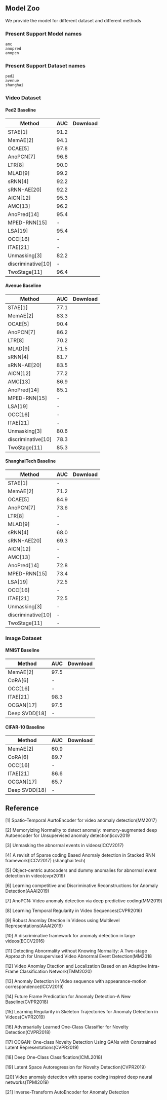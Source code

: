 ## Model Zoo
We provide the model for different dataset and different methods

### Present Support Model names
```
amc
anopred
anopcn
```

### Present Support Dataset names
```
ped2
avenue
shanghai
```

### Video Dataset

#### Ped2 Baseline

| Method             | AUC  | Download |
| ------------------ | ---- | -------- |
| STAE[1]            | 91.2 |          |
| MemAE[2]           | 94.1 |          |
| OCAE[5]            | 97.8 |          |
| AnoPCN[7]          | 96.8 |          |
| LTR[8]             | 90.0 |          |
| MLAD[9]            | 99.2 |          |
| sRNN[4]            | 92.2 |          |
| sRNN-AE[20]        | 92.2 |          |
| AICN[12]           | 95.3 |          |
| AMC[13]            | 96.2 |          |
| AnoPred[14]        | 95.4 |          |
| MPED-RNN[15]       | -    |          |
| LSA[19]            | 95.4 |          |
| OCC[16]            | -    |          |
| ITAE[21]           | -    |          |
| Unmasking[3]       | 82.2 |          |
| discriminative[10] | -    |          |
| TwoStage[11]       | 96.4 |          |

#### Avenue Baseline

| Method             | AUC  | Download |
| ------------------ | ---- | -------- |
| STAE[1]            | 77.1 |          |
| MemAE[2]           | 83.3 |          |
| OCAE[5]            | 90.4 |          |
| AnoPCN[7]          | 86.2 |          |
| LTR[8]             | 70.2 |          |
| MLAD[9]            | 71.5 |          |
| sRNN[4]            | 81.7 |          |
| sRNN-AE[20]        | 83.5 |          |
| AICN[12]           | 77.2 |          |
| AMC[13]            | 86.9 |          |
| AnoPred[14]        | 85.1 |          |
| MPED-RNN[15]       | -    |          |
| LSA[19]            | -    |          |
| OCC[16]            | -    |          |
| ITAE[21]           | -    |          |
| Unmasking[3]       | 80.6 |          |
| discriminative[10] | 78.3 |          |
| TwoStage[11]       | 85.3 |          |




#### ShanghaiTech Baseline

| Method             | AUC  | Download |
| ------------------ | ---- | -------- |
| STAE[1]            | -    |          |
| MemAE[2]           | 71.2 |          |
| OCAE[5]            | 84.9 |          |
| AnoPCN[7]          | 73.6 |          |
| LTR[8]             | -    |          |
| MLAD[9]            | -    |          |
| sRNN[4]            | 68.0 |          |
| sRNN-AE[20]        | 69.3 |          |
| AICN[12]           | -    |          |
| AMC[13]            | -    |          |
| AnoPred[14]        | 72.8 |          |
| MPED-RNN[15]       | 73.4 |          |
| LSA[19]            | 72.5 |          |
| OCC[16]            | -    |          |
| ITAE[21]           | 72.5 |          |
| Unmasking[3]       | -    |          |
| discriminative[10] | -    |          |
| TwoStage[11]       | -    |          |

### Image Dataset

#### MNIST Baseline

| Method        | AUC  | Download |
| ------------- | ---- | -------- |
| MemAE[2]      | 97.5 |          |
| CoRA[6]       | -    |          |
| OCC[16]       | -    |          |
| ITAE[21]      | 98.3 |          |
| OCGAN[17]     | 97.5 |          |
| Deep SVDD[18] | -    |          |

#### CIFAR-10 Baseline
| Method        | AUC  | Download |
| ------------- | ---- | -------- |
| MemAE[2]      | 60.9 |          |
| CoRA[6]       | 89.7 |          |
| OCC[16]       | -    |          |
| ITAE[21]      | 86.6 |          |
| OCGAN[17]     | 65.7 |          |
| Deep SVDD[18] | -    |          |



## Reference

[1] Spatio-Temporal AurtoEncoder for video anomaly detection(MM2017)

[2] Memoryizing Normality to detect anomaly: memory-augmented deep Autoencoder for Unsupervised anomaly detection(iccv2019

[3] Unmasking the abnormal events in videos(ICCV2017)

[4] A revisit of Sparse coding Based Anomaly detection in Stacked RNN framework(ICCV2017) (shanghai tech)

[5] Object-centric autocoders and dummy anomalies for abnormal event detection in video(cvpr2019)

[6] Learning competitive and Discriminative Reconstructions for Anomaly Detection(AAAI2019)

[7] AnoPCN: Video anomaly detection via deep predictive coding(MM2019)

[8] Learning Temporal Regularity in Video Sequences(CVPR2016)

[9] Robust Anomlay Dtection in Videos using Multilevel Representations(AAAI2019)

[10] A discriminative framework for anomaly detection in large videos(ECCV2016)

[11] Detecting Abnormality without Knowing Normality: A Two-stage Approach for Unsupervised Video Abnormal Event Detection(MM2018

[12] Video Anomlay Dtection and Localization Based on an Adaptive Intra-Frame Classification Network(TMM2020)

[13] Anomaly Detection in Video sequence with appearance-motion correspondence(ICCV2019)

[14] Future Frame Predication for Anomaly Detection-A New Baseline(CVPR2018)

[15] Learning Regularity in Skeleton Trajectories for Anomaly Detection in Videos(CVPR2019)

[16] Adversarially Learned One-Class Classifier for Novelty Detection(CVPR2018)

[17] OCGAN: One-class Novelty Detection Using GANs with Constrained Latent Representations(CVPR2019)

[18] Deep One-Class Classification(ICML2018)

[19] Latent Space Autoregression for Novelty Detection(CVPR2019)

[20] Video anomaly detection with sparse coding inspired deep neural networks(TPMI2019)

[21] Inverse-Transform AutoEncoder for Anomaly Detection